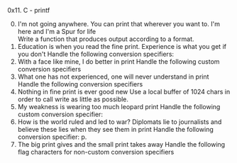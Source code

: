 0x11. C - printf

0. I'm not going anywhere. You can print that wherever you want to. I'm here and I'm a Spur for life                                     
Write a function that produces output according to a format.                        
1. Education is when you read the fine print. Experience is what you get if you don't
Handle the following conversion specifiers:
2. With a face like mine, I do better in print
Handle the following custom conversion specifiers
3. What one has not experienced, one will never understand in print 
Handle the following conversion specifiers                                        
4. Nothing in fine print is ever good new
Use a local buffer of 1024 chars in order to call write as little as possible.
5. My weakness is wearing too much leopard print
Handle the following custom conversion specifier:                                   
6. How is the world ruled and led to war? Diplomats lie to journalists and believe these lies when they see them in print                   Handle the following conversion specifier: p.
7. The big print gives and the small print takes away
Handle the following flag characters for non-custom conversion specifiers  
